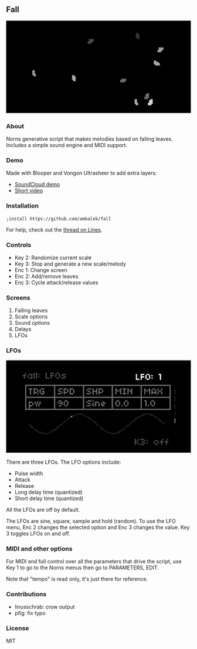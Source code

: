 ## Fall

![Leaves falling](fall1.png)

### About

Norns generative script that makes melodies based on falling leaves. Includes a simple sound engine and MIDI support.

### Demo

Made with Blooper and Vongon Ultrasheer to add extra layers:

* [SoundCloud demo](https://soundcloud.com/ambalek/fall4)
* [Short video](https://www.instagram.com/p/CUNoNHHAlzn/)

### Installation

```
;install https://github.com/ambalek/fall
```

For help, check out the [thread on Lines](https://llllllll.co/t/fall-generative-synth-sequencer/48991).

### Controls

* Key 2: Randomize current scale
* Key 3: Stop and generate a new scale/melody
* Enc 1: Change screen
* Enc 2: Add/remove leaves
* Enc 3: Cycle attack/release values

### Screens

1. Falling leaves
2. Scale options
3. Sound options
4. Delays
5. LFOs

### LFOs

![LFO screen](fall2.png)

There are three LFOs. The LFO options include:

* Pulse width
* Attack
* Release
* Long delay time (quantized)
* Short delay time (quantized)

All the LFOs are off by default.

The LFOs are sine, square, sample and hold (random). To use the LFO menu, Enc 2 changes the selected option and Enc 3 changes the value. Key 3 toggles LFOs on and off.

### MIDI and other options

For MIDI and full control over all the parameters that drive the script, use Key 1 to go to the Norns menus then go to PARAMETERS, EDIT.

Note that "tempo" is read only, it's just there for reference.

### Contributions

* linusschrab: crow output
* pfig: fix typo

### License

MIT
